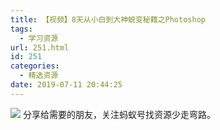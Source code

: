 ```yaml
---
title: 【视频】8天从小白到大神蜕变秘籍之Photoshop
tags:
  - 学习资源
url: 251.html
id: 251
categories:
  - 精选资源
date: 2019-07-11 20:44:25
---
```


![](https://www.v5ant.com/wp-content/uploads/2019/07/WX20190711-203652@2x.png) 分享给需要的朋友，关注蚂蚁号找资源少走弯路。
